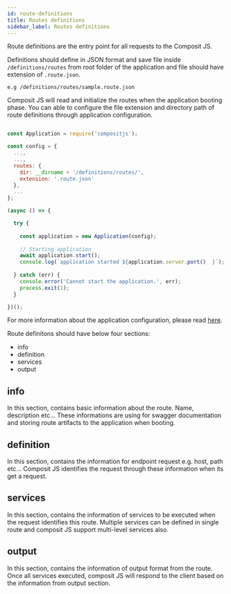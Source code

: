 ```yaml
---
id: route-definitions
title: Routes definitions
sidebar_label: Routes definitions
---
```


Route definitions are the entry point for all requests to the Composit JS. 

Definitions should define in JSON format and save file inside `/definitions/routes` from root folder of the application and file should have extension of `.route.json`. 

`e.g /definitions/routes/sample.route.json`

Composit JS will read and initialize the routes when the application booting phase. You can able to configure the file extension and directory path of route definitions through application configuration.

```js

const Application = require('compositjs');

const config = {
  ...,
  ...,
  routes: {
    dir: __dirname + '/definitions/routes/',
    extension: '.route.json'
  },
  ...
};

(async () => {

  try {
  
    const application = new Application(config);
    
    // Starting application
    await application.start();
    console.log(`application started ${application.server.port()  }`);
  
  } catch (err) {
    console.error('Cannot start the application.', err);
    process.exit(1);
  }

})();

```

For more information about the application configuration, please read [here](application-config.md).

Route definitons should have below four sections:

- info
- definition
- services
- output

## info

In this section, contains basic information about the route. Name, description etc... These informations are using for swagger documentation and storing route artifacts to the application when booting.

## definition

In this section, contains the information for endpoint request e.g. host, path etc... Composit JS identifies the request through these information when its get a request.

## services

In this section, contains the information of services to be executed when the request identifies this route. Multiple services can be defined in single route and composit JS support multi-level services also.

## output

In this section, contains the information of output format from the route. Once all services executed, composit JS will respond to the client based on the information from output section.